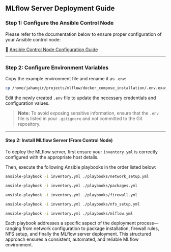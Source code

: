 ## MLflow Server Deployment Guide

### Step 1: Configure the Ansible Control Node

Please refer to the documentation below to ensure proper configuration of your Ansible control node:

🔗 [Ansible Control Node Configuration Guide](https://github.com/jahangir842/ansible/blob/main/README.md)

---

### Step 2: Configure Environment Variables

Copy the example environment file and rename it as `.env`:

```bash
cp /home/jahangir/projects/mlflow/docker_compose_installation/.env.example /home/jahangir/projects/mlflow/docker_compose_installation/.env
```

Edit the newly created `.env` file to update the necessary credentials and configuration values.

> **Note:** To avoid exposing sensitive information, ensure that the `.env` file is listed in your `.gitignore` and not committed to the Git repository.

---

#### Step 2: Install MLflow Server (From Control Node)

To deploy the MLflow server, first ensure your `inventory.yml` is correctly configured with the appropriate host details.

Then, execute the following Ansible playbooks in the order listed below:

```bash
ansible-playbook -i inventory.yml ./playbooks/network_setup.yml

```

```bash
ansible-playbook -i inventory.yml ./playbooks/packages.yml
```

```bash
ansible-playbook -i inventory.yml ./playbooks/firewall.yml
```

```bash
ansible-playbook -i inventory.yml ./playbooks/nfs_setup.yml
```

```bash
ansible-playbook -i inventory.yml ./playbooks/mlflow.yml
```

Each playbook addresses a specific aspect of the deployment process—ranging from network configuration to package installation, firewall rules, NFS setup, and finally the MLflow server deployment. This structured approach ensures a consistent, automated, and reliable MLflow environment.
